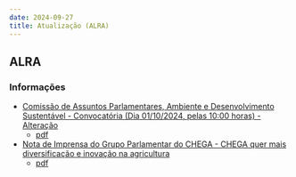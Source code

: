 ```yaml
---
date: 2024-09-27
title: Atualização (ALRA)
---
```

## ALRA

### Informações

* [Comissão de Assuntos Parlamentares, Ambiente e Desenvolvimento Sustentável - Convocatória (Dia 01/10/2024, pelas 10:00 horas) - Alteração](http://base.alra.pt:82/4DACTION/w_pesquisa_registo/8/20309)
  * [pdf](http://base.alra.pt:82/Doc_Noticias/NI20309.pdf)
* [Nota de Imprensa do Grupo Parlamentar do CHEGA - CHEGA quer mais diversificação e inovação na agricultura](http://base.alra.pt:82/4DACTION/w_pesquisa_registo/8/20310)
  * [pdf](http://base.alra.pt:82/Doc_Noticias/NI20310.pdf)
